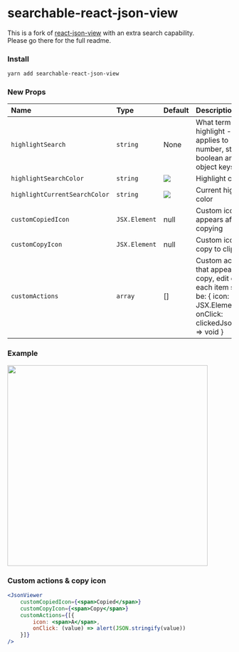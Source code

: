 # searchable-react-json-view

This is a fork of [react-json-view](https://github.com/mac-s-g/react-json-view) with an extra search capability.  
Please go there for the full readme.

### Install
```sh
yarn add searchable-react-json-view
```

### New Props

Name|Type|Default|Description
|:---|:---|:---|:---
`highlightSearch`|`string`|None|What term to highlight - applies to number, string, boolean and object keys.
`highlightSearchColor`|`string`| <img src="https://user-images.githubusercontent.com/16322616/89119023-9018cb80-d4b3-11ea-8fca-8b068ce8ef71.png"/>|Highlight color
`highlightCurrentSearchColor`|`string`| <img src="https://user-images.githubusercontent.com/16322616/89119031-ac1c6d00-d4b3-11ea-9640-e5320904fdd3.png"/> | Current highlight color
`customCopiedIcon`|`JSX.Element`| null | Custom icon that appears after copying
`customCopyIcon`|`JSX.Element`| null | Custom icon for copy to clipboard
`customActions`|`array`| [] | Custom actions that appear after copy, edit etc. each item should be: { icon: JSX.Element, onClick: clickedJsonValue => void } 

### Example

<kbd><img src="https://user-images.githubusercontent.com/16322616/89118875-1d5b2080-d4b2-11ea-81fe-514d019cb26b.png" width="450" /></kbd>

### Custom actions & copy icon
```jsx
<JsonViewer
    customCopiedIcon={<span>Copied</span>}
    customCopyIcon={<span>Copy</span>}
    customActions={[{
        icon: <span>A</span>,
        onClick: (value) => alert(JSON.stringify(value))
    }]}
/>
```

